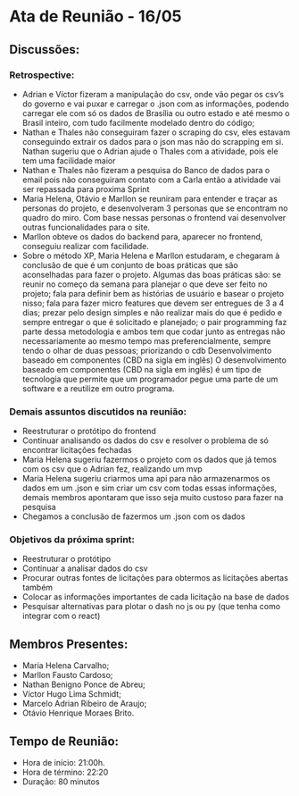 # Ata de Reunião - 16/05

## Discussões:

### Retrospective:
* Adrian e Víctor fizeram a manipulação do csv, onde vão pegar os csv’s do governo e vai puxar e carregar o .json com as informações, podendo carregar ele com só os dados de Brasília ou outro estado e até mesmo o Brasil inteiro, com tudo facilmente modelado dentro do código;
* Nathan e Thales não conseguiram fazer o scraping do csv, eles estavam conseguindo extrair os dados para o json mas não do scrapping em si. Nathan sugeriu que o Adrian ajude o Thales com a atividade, pois ele tem uma facilidade maior
* Nathan e Thales não fizeram a pesquisa do Banco de dados para o email  pois não conseguiram contato com a Carla então a atividade vai ser repassada para proxima Sprint
* Maria Helena, Otávio e Marllon se reuniram para entender e traçar as personas do projeto, e desenvolveram 3 personas que se encontram no quadro do miro. Com base nessas personas o frontend vai desenvolver outras funcionalidades para o site.
* Marllon obteve os dados do backend para, aparecer no frontend, conseguiu realizar com facilidade.
* Sobre o método XP, Maria Helena e Marllon estudaram, e chegaram à conclusão de que é um conjunto de boas práticas que são aconselhadas para fazer o projeto. Algumas das boas práticas são: se reunir no começo da semana para planejar o que deve ser feito no projeto; fala para definir bem as histórias de usuário e basear o projeto nisso; fala para fazer micro features que devem ser entregues de 3 a 4 dias; prezar pelo design simples e não realizar mais do que é pedido e sempre entregar o que é solicitado e planejado; o pair programming faz parte dessa metodologia e ambos tem que codar junto as entregas não necessariamente ao mesmo tempo mas preferencialmente, sempre tendo o olhar de duas pessoas; priorizando o cdb Desenvolvimento baseado em componentes (CBD na sigla em inglês) O desenvolvimento baseado em componentes (CBD na sigla em inglês) é um tipo de tecnologia que permite que um programador pegue uma parte de um software e a reutilize em outro programa.

### Demais assuntos discutidos na reunião:
* Reestruturar o protótipo do frontend
* Continuar analisando os dados do csv e resolver o problema de só encontrar licitações fechadas
* Maria Helena sugeriu fazermos o projeto com os dados que já temos com os csv que o Adrian fez, realizando um mvp
* Maria Helena sugeriu criarmos uma api para não armazenarmos os dados em um .json e sim criar um csv com todas essas informações, demais membros apontaram que isso seja muito custoso para fazer na pesquisa
* Chegamos a conclusão de fazermos um .json com os dados

### Objetivos da próxima sprint:
* Reestruturar o protótipo
* Continuar a analisar dados do csv
* Procurar outras fontes de licitações para obtermos as licitações abertas também 
* Colocar as informações importantes de cada licitação na base de dados
* Pesquisar alternativas para plotar o dash no js ou py (que tenha como integrar com o react)

## Membros Presentes:
- Maria Helena Carvalho;
- Marllon Fausto Cardoso;
- Nathan Benigno Ponce de Abreu;
- Víctor Hugo Lima Schmidt;
- Marcelo Adrian Ribeiro de Araujo;
- Otávio Henrique Moraes Brito.

## Tempo de Reunião:
- Hora de início: 21:00h.
- Hora de término: 22:20
- Duração: 80 minutos
